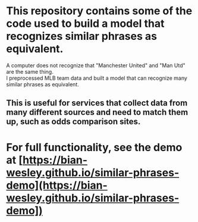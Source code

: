# This repository contains some of the code used to build a model that recognizes similar phrases as equivalent. 
A computer does not recognize that "Manchester United" and "Man Utd" are the same thing.  <br>
I preprocessed MLB team data and built a model that can recognize many similar phrases as equivalent. <br>
## This is useful for services that collect data from many different sources and need to match them up, such as odds comparison sites. 
# For full functionality, see the demo at [https://bian-wesley.github.io/similar-phrases-demo](https://bian-wesley.github.io/similar-phrases-demo])
